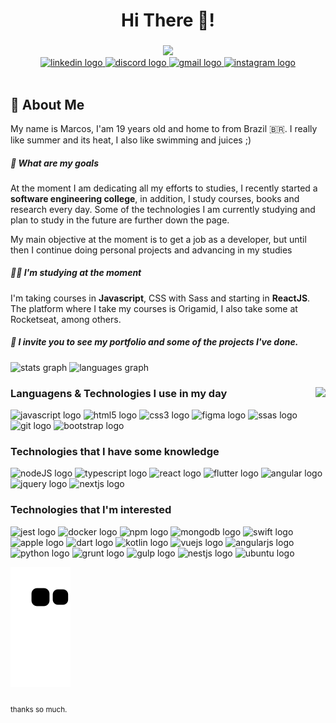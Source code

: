 <h1 align="center">Hi There 👋!</h1>

###
<div align="center">
  <img src="https://acegif.com/wp-content/uploads/2021/4fh5wi/bemvindo-15.gif">
</div>

<div align="center">
  <a href="https://www.linkedin.com/in/marcos-maximo-b4421a1b9/">
  <img src="https://img.shields.io/static/v1?message=LinkedIn&logo=linkedin&label=&color=0077B5&logoColor=white&labelColor=&style=flat" height="43" alt="linkedin logo"  />
  </a>
  <a href="Marcos Maximo#5227">
  <img src="https://img.shields.io/static/v1?message=Discord&logo=discord&label=&color=7289DA&logoColor=white&labelColor=&style=flat" height="43" alt="discord logo"  />
  </a>
  <a href="mailto:marcosvinmaximo@gmail.com">
  <img src="https://img.shields.io/static/v1?message=Gmail&logo=gmail&label=&color=D14836&logoColor=white&labelColor=&style=flat" height="43" alt="gmail logo"  />
  </a>
  <a href="https://www.instagram.com/marcosvmaximo/">
  <img src="https://img.shields.io/static/v1?message=Instagram&logo=instagram&label=&color=E4405F&logoColor=white&labelColor=&style=flat" height="43" alt="instagram logo"  />
  </a>
</div>
<br>
<h2>💁 About Me</h2>
<p> My name is Marcos, I'am 19 years old and home to from Brazil 🇧🇷. I really like summer and its heat, I also like swimming and juices ;)<p>

<h5>🚀 What are my goals</h5
<p> At the moment I am dedicating all my efforts to studies, I recently started a <b>software engineering college</b>, in addition, I study courses, books and research every day. Some of the technologies I am currently studying and plan to study in the future are further down the page. </p>

<p> My main objective at the moment is to get a job as a developer, but until then I continue doing personal projects and advancing in my studies</p>

<h5>👨‍💻 I'm studying at the moment</h5>
<p> I'm taking courses in <b>Javascript</b>, CSS with Sass and starting in <b>ReactJS</b>. The platform where I take my courses is Origamid, I also take some at Rocketseat, among others.
</p>

<h5>🏃‍ <i>I invite you to see my portfolio and some of the projects I've done.</i></h5>

<div align="left">
  <img src="https://github-readme-stats.vercel.app/api?hide_title=true&hide_rank=false&show_icons=true&include_all_commits=true&count_private=true&disable_animations=false&theme=swift&locale=en&hide_border=true&username=65" height="150" alt="stats graph"  />
  <img src="https://github-readme-stats.vercel.app/api/top-langs?locale=en&hide_title=true&layout=compact&card_width=300&langs_count=5&theme=swift&hide_border=true&username=65" height="150" alt="languages graph"  />
</div>

###
<img align="right" src="https://visitor-badge.laobi.icu/badge?page_id=https://github.com/marcosvmaximo/&left_color=orange&right_color=darkorange"  />

<div align="left">
  <h3> Languagens & Technologies I use in my day</h3>
  <img src="https://cdn.jsdelivr.net/gh/devicons/devicon/icons/javascript/javascript-original.svg" height="30" width="40" alt="javascript logo"  />
  <img src="https://cdn.jsdelivr.net/gh/devicons/devicon/icons/html5/html5-original.svg" height="30" width="40" alt="html5 logo"  />
  <img src="https://cdn.jsdelivr.net/gh/devicons/devicon/icons/css3/css3-original.svg" height="30" width="40" alt="css3 logo"  />
  <img src="https://cdn.jsdelivr.net/gh/devicons/devicon/icons/figma/figma-original.svg" height="30" width="40" alt="figma logo"  />
  <img src="https://cdn.jsdelivr.net/gh/devicons/devicon/icons/sass/sass-original.svg" height="30" width="40" alt="ssas logo"  />
  <img src="https://cdn.jsdelivr.net/gh/devicons/devicon/icons/git/git-original.svg" height="30" width="40" alt="git logo"  />
  <img src="https://cdn.jsdelivr.net/gh/devicons/devicon/icons/bootstrap/bootstrap-original.svg" height="30" width="40" alt="bootstrap logo"  />
</div>

<div align="left">
  <h3> Technologies that I have some knowledge </h3>
  <img src="https://cdn.jsdelivr.net/gh/devicons/devicon/icons/nodejs/nodejs-original.svg" height="30" width="40" alt="nodeJS logo"  />
  <img src="https://cdn.jsdelivr.net/gh/devicons/devicon/icons/typescript/typescript-plain.svg" height="30" width="40" alt="typescript logo"  />
  <img src="https://cdn.jsdelivr.net/gh/devicons/devicon/icons/react/react-original.svg" height="30" width="40" alt="react logo"  />
  <img src="https://cdn.jsdelivr.net/gh/devicons/devicon/icons/flutter/flutter-original.svg" height="30" width="40" alt="flutter logo"  />
  <img src="https://cdn.jsdelivr.net/gh/devicons/devicon/icons/angularjs/angularjs-original.svg" height="30" width="40" alt="angular logo"  />
  <img src="https://cdn.jsdelivr.net/gh/devicons/devicon/icons/jquery/jquery-plain-wordmark.svg" height="30" width="40" alt="jquery logo"  />
  <img src="https://cdn.jsdelivr.net/gh/devicons/devicon/icons/nextjs/nextjs-original.svg" height="30" width="40" alt="nextjs logo"  />
</div>

<div align="left">
  <h3> Technologies that I'm interested </h3>
  <img src="https://cdn.jsdelivr.net/gh/devicons/devicon/icons/jest/jest-plain.svg" height="30" width="40" alt="jest logo"  />
  <img src="https://cdn.jsdelivr.net/gh/devicons/devicon/icons/docker/docker-original.svg" height="30" width="40" alt="docker logo"  />
  <img src="https://cdn.jsdelivr.net/gh/devicons/devicon/icons/npm/npm-original-wordmark.svg" height="30" width="40" alt="npm logo"  />
  <img src="https://cdn.jsdelivr.net/gh/devicons/devicon/icons/mongodb/mongodb-original.svg" height="30" width="40" alt="mongodb logo"  />
  <img src="https://cdn.jsdelivr.net/gh/devicons/devicon/icons/swift/swift-original.svg" height="30" width="40" alt="swift logo"  />
  <img src="https://cdn.jsdelivr.net/gh/devicons/devicon/icons/apple/apple-original.svg" height="30" width="40" alt="apple logo"  />
  <img src="https://cdn.jsdelivr.net/gh/devicons/devicon/icons/dart/dart-original.svg" height="30" width="40" alt="dart logo"  />
  <img src="https://cdn.jsdelivr.net/gh/devicons/devicon/icons/kotlin/kotlin-original.svg" height="30" width="40" alt="kotlin logo"  />
  <img src="https://cdn.jsdelivr.net/gh/devicons/devicon/icons/vuejs/vuejs-original.svg" height="30" width="40" alt="vuejs logo"  />
  <img src="https://cdn.jsdelivr.net/gh/devicons/devicon/icons/angularjs/angularjs-original.svg" height="30" width="40" alt="angularjs logo"  />
  <img src="https://cdn.jsdelivr.net/gh/devicons/devicon/icons/python/python-original.svg" height="30" width="40" alt="python logo"  />
  <img src="https://cdn.jsdelivr.net/gh/devicons/devicon/icons/grunt/grunt-original.svg" height="30" width="40" alt="grunt logo"  />
  <img src="https://cdn.jsdelivr.net/gh/devicons/devicon/icons/gulp/gulp-plain.svg" height="30" width="40" alt="gulp logo"  />
  <img src="https://cdn.jsdelivr.net/gh/devicons/devicon/icons/nestjs/nestjs-plain.svg" height="30" width="40" alt="nestjs logo"  />
  <img src="https://cdn.jsdelivr.net/gh/devicons/devicon/icons/ubuntu/ubuntu-plain.svg" height="30" width="40" alt="ubuntu logo"  />
</div

<br clear="both">

  ![Snake animation](https://github.com/marcosvmaximo/marcosvmaximo/blob/output/github-contribution-grid-snake.svg)
  
###

<small>thanks so much.<small>
